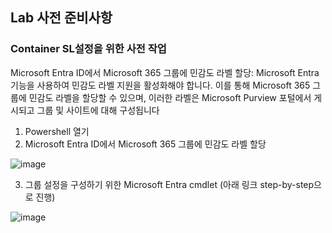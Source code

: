 ## Lab 사전 준비사항 

### Container SL설정을 위한 사전 작업 
Microsoft Entra ID에서 Microsoft 365 그룹에 민감도 라벨 할당: Microsoft Entra 기능을 사용하여 민감도 라벨 지원을 활성화해야 합니다. 이를 통해 Microsoft 365 그룹에 민감도 라벨을 할당할 수 있으며, 이러한 라벨은 Microsoft Purview 포털에서 게시되고 그룹 및 사이트에 대해 구성됩니다

1. Powershell 열기
2. Microsoft Entra ID에서 Microsoft 365 그룹에 민감도 라벨 할당

![image](https://github.com/user-attachments/assets/cb08c736-ab41-4663-87e3-86c4b4be8751)

3. 그룹 설정을 구성하기 위한 Microsoft Entra cmdlet (아래 링크 step-by-step으로 진행)
 
![image](https://github.com/user-attachments/assets/e6ade0eb-f5d2-4bd9-bb9f-95d4c250efed)
